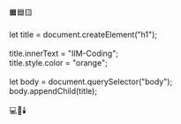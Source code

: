 🟧🟦🟨<br><br>
let title = document.createElement("h1");<br><br>
title.innerText = "IIM-Coding";<br>
title.style.color = "orange";<br><br>
let body = document.querySelector("body");<br>
body.appendChild(title);<br><br>
💻🗿🕯️
